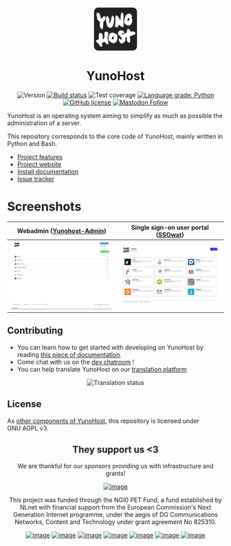 <p align="center">
    <img alt="YunoHost" src="https://raw.githubusercontent.com/YunoHost/doc/master/images/logo_roundcorner.png" width="100px" />
</p>

<h1 align="center">YunoHost</h1>

<div align="center">

![Version](https://img.shields.io/github/v/tag/yunohost/yunohost?label=version&sort=semver)
[![Build status](https://shields.io/gitlab/pipeline/yunohost/yunohost/dev)](https://gitlab.com/yunohost/yunohost/-/pipelines)
![Test coverage](https://img.shields.io/gitlab/coverage/yunohost/yunohost/dev)
[![Language grade: Python](https://img.shields.io/lgtm/grade/python/g/YunoHost/yunohost.svg?logo=lgtm&logoWidth=18)](https://lgtm.com/projects/g/YunoHost/yunohost/context:python)
[![GitHub license](https://img.shields.io/github/license/YunoHost/yunohost)](https://github.com/YunoHost/yunohost/blob/dev/LICENSE)
[![Mastodon Follow](https://img.shields.io/mastodon/follow/28084)](https://mastodon.social/@yunohost)

</div>

YunoHost is an operating system aiming to simplify as much as possible the administration of a server.

This repository corresponds to the core code of YunoHost, mainly written in Python and Bash.

- [Project features](https://yunohost.org/#/whatsyunohost)
- [Project website](https://yunohost.org)
- [Install documentation](https://yunohost.org/install)
- [Issue tracker](https://github.com/YunoHost/issues)

# Screenshots

Webadmin ([Yunohost-Admin](https://github.com/YunoHost/yunohost-admin)) | Single sign-on user portal ([SSOwat](https://github.com/YunoHost/ssowat))
--- |  ---
![](https://raw.githubusercontent.com/YunoHost/doc/master/images/webadmin.png) | ![](https://raw.githubusercontent.com/YunoHost/doc/master/images/user_panel.png)


## Contributing

- You can learn how to get started with developing on YunoHost by reading [this piece of documentation](https://yunohost.org/dev).
- Come chat with us on the [dev chatroom](https://yunohost.org/#/chat_rooms) !
- You can help translate YunoHost on our [translation platform](https://translate.yunohost.org/engage/yunohost/?utm_source=widget)

<p align="center">
<img src="https://translate.yunohost.org/widgets/yunohost/-/core/horizontal-auto.svg" alt="Translation status" />
</p>

## License

As [other components of YunoHost](https://yunohost.org/#/faq_en), this repository is licensed under GNU AGPL v3.

<h2 align="center">They support us <3</h2>

<div align="center">
We are thankful for our sponsors providing us with infrastructure and grants!<br/>

[![image](https://user-images.githubusercontent.com/36127788/198084993-acec5e21-4cbf-427b-bbb5-b8a87a423f10.png)](https://nlnet.nl/)
<p>This project was funded through the NGI0 PET Fund, a fund established by NLnet with financial support from the European Commission's Next Generation Internet programme, under the aegis of DG Communications Networks, Content and Technology under grant agreement No 825310.</p>
    

[![image](https://user-images.githubusercontent.com/36127788/198085399-cc357b43-f450-4e54-b97b-3f7c603436c4.png)](https://www.ngi.eu/)
[![image](https://user-images.githubusercontent.com/36127788/198085582-31655039-98cb-4d5f-9260-f0d4d69d02cc.png)](https://www.codelutin.com/)
[![image](https://user-images.githubusercontent.com/36127788/198085659-b42b3a57-1e8c-4018-aa95-bb8c41d7e6df.png)](https://www.globenet.org/)
[![image](https://user-images.githubusercontent.com/36127788/198085755-631c600b-7067-48ac-9118-2a3c8d7be01c.png)](https://www.gitoyen.net/)
[![image](https://user-images.githubusercontent.com/36127788/198085839-ea32798d-3cec-43b5-8da2-e7849562017c.png)](https://tetaneutral.net/)
[![image](https://user-images.githubusercontent.com/36127788/198085945-2b1ff034-7092-4b35-935f-4d58f656f8cb.png)](https://ldn-fai.net/)
[![image](https://user-images.githubusercontent.com/36127788/198086008-34bd396a-5146-475b-a5ec-33ab11fe07de.png)](https://www.nbs-system.com/)

</div>

